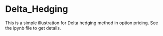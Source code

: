 # Delta_Hedging
This is a simple illustration for Delta hedging method in option pricing.
See the ipynb file to get details.
